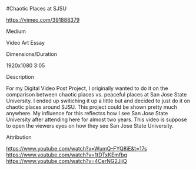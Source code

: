 #Chaotic Places at SJSU

https://vimeo.com/391888379

Medium 

Video Art Essay 

Dimensions/Duration 

1920x1080
3:05

Description 

For my Digital Video Post Project, I originally wanted to do it on the comparison between chaotic places vs. peaceful places at San Jose State University. I ended up switiching it up a little but and decided to just do it on chaotic places around SJSU. This project could be shown pretty much anywhere. My influence for this reflectss how I see San Jose State University after attending here for almost two years. This video is suppose to open the viewers eyes on how they see San Jose State University.


Attribution

https://www.youtube.com/watch?v=WumQ-FYQ8iE&t=17s
https://www.youtube.com/watch?v=1tDTxKEmfbg
https://www.youtube.com/watch?v=4CerNG2JijQ


 
